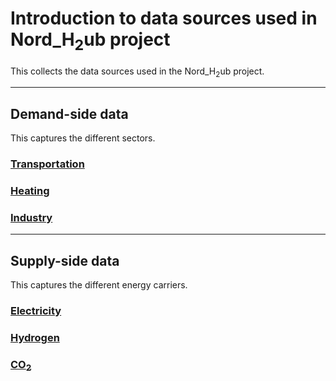 # Introduction to data sources used in Nord_H<sub>2</sub>ub project
This collects the data sources used in the Nord_H<sub>2</sub>ub project.

_____________________________________________________________
## Demand-side data
This captures the different sectors.
### [Transportation](_docs/demand/transportation.md)
### [Heating](_docs/demand/heating)
### [Industry](_docs/demand/industry)


_____________________________________________________________
## Supply-side data
This captures the different energy carriers.
### [Electricity](_docs/supply/electricity)
### [Hydrogen](_docs/supply/hydrogen)
### [CO<sub>2</sub>](_docs/supply/co2)
